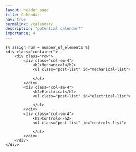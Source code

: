 ```yaml
---
layout: header_page
title: Calendar
nav: true
permalink: /calendar/
description: "potential calendar?"
importance: 4
---
```





<!-- pages/calendar.md -->
<div class="calendar">

    {% assign num = number_of_elements %}
    <div class="container">
        <div class="row">
            <div class="col-sm-4">
                <h2>Mechanical</h2>
                <ul class="post-list" id="mechanical-list">

                </ul>
            </div>
            <div class="col-sm-4">
                <h2>Electrical</h2>
                <ul class="post-list" id="electrical-list">

                </ul>
            </div>
            <div class="col-sm-4">
                <h2>Controls</h2>
                <ul class="post-list" id="controls-list">

                </ul>
            </div>
        </div>
    </div>
</div>

<script>
var number_of_elements = 5;

var divTag = document.createElement("li");
divTag.id = "test";
divTag.innerHTML="Testing here";
document.getElementById("controls-list").appendChild(divTag);

console.log("Fetching!");

fetch("{{site.baseurl}}/assets/project_data.json")
.then(response => {
    return response.json();
})
.then(data => {
    console.log(data);
    var arr = data.data.node.items.nodes;
    for(i = 0; i < arr.length; i++) {
        console.log(arr[i].title);
        var fieldsArr = arr[i].fieldValues.nodes;
        var team;
        for(j = 0; j < fieldsArr.length; j++) {
            if(fieldsArr[j].projectField.name == "Team") {
                team = fieldsArr[j].value;
            }
        }
        console.log(team);
        var divTag = document.createElement("li");
        divTag.id = "test"+i;
        divTag.innerHTML=arr[i].title;

        if(team == "8eecd64f") {
            document.getElementById("electrical-list").appendChild(divTag);
        } else if(team == "a2f71cb4") {
            document.getElementById("mechanical-list").appendChild(divTag);
        } else if (team == "e5d6ed6d") {
            document.getElementById("controls-list").appendChild(divTag);
        }
        
    }
});


// var jsonObj = JSON.parse(obj);
// console.log(jsonObj);

// var test = '{"name":"John", "age":30, "city":"New York"}';

// for (item in obj.data.node.items.nodes) {}

// document.getElementById("mechanical-list").innerHTML = jsonObj.data.node.items.nodes[0].id;

</script>

<!-- Write a script that dynamically generates the tags using JSON, after basic HTML is setup. Need to be able to parse a JSON first - then setup the GitHub thing. Or should I do that first? -->